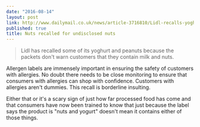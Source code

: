 ```yaml
---
date: "2016-08-14"
layout: post
link: http://www.dailymail.co.uk/news/article-3716810/Lidl-recalls-yoghurts-peanuts-don-t-warn-customers-contain-MILK-NUTS.html
published: true
title: Nuts recalled for undisclosed nuts
---
```

<blockquote>
Lidl has recalled some of its yoghurt and peanuts because the packets don't warn customers that they contain milk and nuts.
</blockquote>
Allergen labels are immensely important in ensuring the safety of customers with allergies. No doubt there needs to be close monitoring to ensure that consumers with allergies can shop with confidence. Customers with allergies aren't dummies. This recall is borderline insulting.

Either that or it's a scary sign of just how far processed food has come and that consumers have now been trained to know that just because the label says the product is "nuts and yogurt" doesn't mean it contains either of those things.

